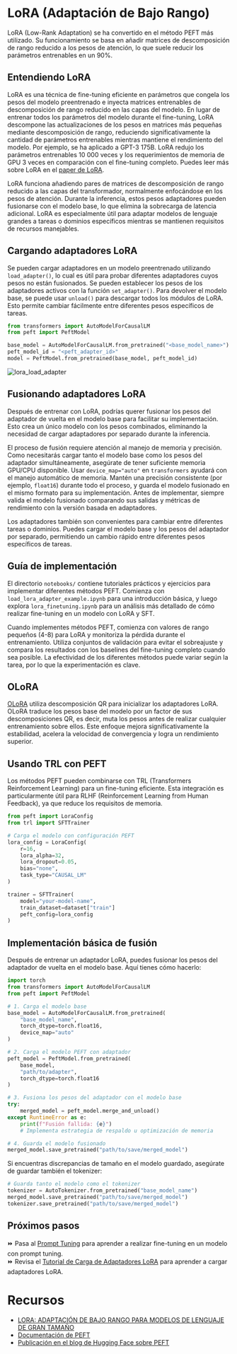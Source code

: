 # LoRA (Adaptación de Bajo Rango) 

LoRA (Low-Rank Adaptation) se ha convertido en el método PEFT más utilizado. Su funcionamiento se basa en añadir matrices de descomposición de rango reducido a los pesos de atención, lo que suele reducir los parámetros entrenables en un 90%.

## Entendiendo LoRA

LoRA es una técnica de fine-tuning eficiente en parámetros que congela los pesos del modelo preentrenado e inyecta matrices entrenables de descomposición de rango reducido en las capas del modelo. En lugar de entrenar todos los parámetros del modelo durante el fine-tuning, LoRA descompone las actualizaciones de los pesos en matrices más pequeñas mediante descomposición de rango, reduciendo significativamente la cantidad de parámetros entrenables mientras mantiene el rendimiento del modelo. Por ejemplo, se ha aplicado a GPT-3 175B. LoRA redujo los parámetros entrenables 10 000 veces y los requerimientos de memoria de GPU 3 veces en comparación con el fine-tuning completo. Puedes leer más sobre LoRA en el [paper de LoRA](https://arxiv.org/pdf/2106.09685).

LoRA funciona añadiendo pares de matrices de descomposición de rango reducido a las capas del transformador, normalmente enfocándose en los pesos de atención. Durante la inferencia, estos pesos adaptadores pueden fusionarse con el modelo base, lo que elimina la sobrecarga de latencia adicional. LoRA es especialmente útil para adaptar modelos de lenguaje grandes a tareas o dominios específicos mientras se mantienen requisitos de recursos manejables.

## Cargando adaptadores LoRA

Se pueden cargar adaptadores en un modelo preentrenado utilizando `load_adapter()`, lo cual es útil para probar diferentes adaptadores cuyos pesos no están fusionados. Se pueden establecer los pesos de los adaptadores activos con la función `set_adapter()`. Para devolver el modelo base, se puede usar `unload()` para descargar todos los módulos de LoRA. Esto permite cambiar fácilmente entre diferentes pesos específicos de tareas.

```python
from transformers import AutoModelForCausalLM
from peft import PeftModel

base_model = AutoModelForCausalLM.from_pretrained("<base_model_name>")
peft_model_id = "<peft_adapter_id>"
model = PeftModel.from_pretrained(base_model, peft_model_id)
```

![lora_load_adapter](./images/lora_adapter.png)

## Fusionando adaptadores LoRA

Después de entrenar con LoRA, podrías querer fusionar los pesos del adaptador de vuelta en el modelo base para facilitar su implementación. Esto crea un único modelo con los pesos combinados, eliminando la necesidad de cargar adaptadores por separado durante la inferencia.

El proceso de fusión requiere atención al manejo de memoria y precisión. Como necesitarás cargar tanto el modelo base como los pesos del adaptador simultáneamente, asegúrate de tener suficiente memoria GPU/CPU disponible. Usar `device_map="auto"` en `transformers` ayudará con el manejo automático de memoria. Mantén una precisión consistente (por ejemplo, `float16`) durante todo el proceso, y guarda el modelo fusionado en el mismo formato para su implementación. Antes de implementar, siempre valida el modelo fusionado comparando sus salidas y métricas de rendimiento con la versión basada en adaptadores.

Los adaptadores también son convenientes para cambiar entre diferentes tareas o dominios. Puedes cargar el modelo base y los pesos del adaptador por separado, permitiendo un cambio rápido entre diferentes pesos específicos de tareas.

## Guía de implementación

El directorio `notebooks/` contiene tutoriales prácticos y ejercicios para implementar diferentes métodos PEFT. Comienza con `load_lora_adapter_example.ipynb` para una introducción básica, y luego explora `lora_finetuning.ipynb` para un análisis más detallado de cómo realizar fine-tuning en un modelo con LoRA y SFT.

Cuando implementes métodos PEFT, comienza con valores de rango pequeños (4-8) para LoRA y monitoriza la pérdida durante el entrenamiento. Utiliza conjuntos de validación para evitar el sobreajuste y compara los resultados con los baselines del fine-tuning completo cuando sea posible. La efectividad de los diferentes métodos puede variar según la tarea, por lo que la experimentación es clave.

## OLoRA

[OLoRA](https://arxiv.org/abs/2406.01775) utiliza descomposición QR para inicializar los adaptadores LoRA. OLoRA traduce los pesos base del modelo por un factor de sus descomposiciones QR, es decir, muta los pesos antes de realizar cualquier entrenamiento sobre ellos. Este enfoque mejora significativamente la estabilidad, acelera la velocidad de convergencia y logra un rendimiento superior.

## Usando TRL con PEFT

Los métodos PEFT pueden combinarse con TRL (Transformers Reinforcement Learning) para un fine-tuning eficiente. Esta integración es particularmente útil para RLHF (Reinforcement Learning from Human Feedback), ya que reduce los requisitos de memoria.

```python
from peft import LoraConfig
from trl import SFTTrainer

# Carga el modelo con configuración PEFT
lora_config = LoraConfig(
    r=16,
    lora_alpha=32,
    lora_dropout=0.05,
    bias="none",
    task_type="CAUSAL_LM"
)

trainer = SFTTrainer(
    model="your-model-name",
    train_dataset=dataset["train"]
    peft_config=lora_config
)
```

## Implementación básica de fusión

Después de entrenar un adaptador LoRA, puedes fusionar los pesos del adaptador de vuelta en el modelo base. Aquí tienes cómo hacerlo:

```python
import torch
from transformers import AutoModelForCausalLM
from peft import PeftModel

# 1. Carga el modelo base
base_model = AutoModelForCausalLM.from_pretrained(
    "base_model_name",
    torch_dtype=torch.float16,
    device_map="auto"
)

# 2. Carga el modelo PEFT con adaptador
peft_model = PeftModel.from_pretrained(
    base_model,
    "path/to/adapter",
    torch_dtype=torch.float16
)

# 3. Fusiona los pesos del adaptador con el modelo base
try:
    merged_model = peft_model.merge_and_unload()
except RuntimeError as e:
    print(f"Fusión fallida: {e}")
    # Implementa estrategia de respaldo u optimización de memoria

# 4. Guarda el modelo fusionado
merged_model.save_pretrained("path/to/save/merged_model")
```

Si encuentras discrepancias de tamaño en el modelo guardado, asegúrate de guardar también el tokenizer:

```python
# Guarda tanto el modelo como el tokenizer
tokenizer = AutoTokenizer.from_pretrained("base_model_name")
merged_model.save_pretrained("path/to/save/merged_model")
tokenizer.save_pretrained("path/to/save/merged_model")
```

## Próximos pasos

⏩ Pasa al [Prompt Tuning](prompt_tuning.md) para aprender a realizar fine-tuning en un modelo con prompt tuning.  
⏩ Revisa el [Tutorial de Carga de Adaptadores LoRA](./notebooks/load_lora_adapter.ipynb) para aprender a cargar adaptadores LoRA.

# Recursos

- [LORA: ADAPTACIÓN DE BAJO RANGO PARA MODELOS DE LENGUAJE DE GRAN TAMAÑO](https://arxiv.org/pdf/2106.09685)  
- [Documentación de PEFT](https://huggingface.co/docs/peft)  
- [Publicación en el blog de Hugging Face sobre PEFT](https://huggingface.co/blog/peft)  